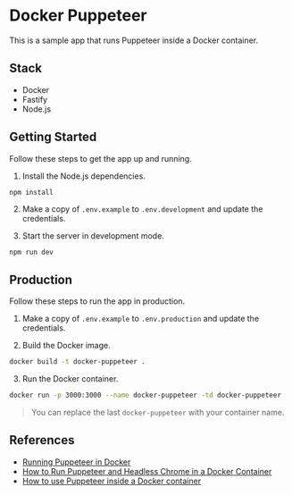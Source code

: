 # Docker Puppeteer

This is a sample app that runs Puppeteer inside a Docker container.

## Stack

- Docker
- Fastify
- Node.js

## Getting Started

Follow these steps to get the app up and running.

1. Install the Node.js dependencies.

```
npm install
```

2. Make a copy of `.env.example` to `.env.development` and update the credentials.

3. Start the server in development mode.

```sh
npm run dev
```

## Production

Follow these steps to run the app in production.

1. Make a copy of `.env.example` to `.env.production` and update the credentials.

2. Build the Docker image.

```sh
docker build -t docker-puppeteer .
```

3. Run the Docker container.

```sh
docker run -p 3000:3000 --name docker-puppeteer -td docker-puppeteer
```

> You can replace the last `docker-puppeteer` with your container name.

## References

- [Running Puppeteer in Docker](https://github.com/puppeteer/puppeteer/blob/main/docs/troubleshooting.md#running-puppeteer-in-docker)
- [How to Run Puppeteer and Headless Chrome in a Docker Container](https://www.howtogeek.com/devops/how-to-run-puppeteer-and-headless-chrome-in-a-docker-container/)
- [How to use Puppeteer inside a Docker container](https://dev.to/cloudx/how-to-use-puppeteer-inside-a-docker-container-568c)
